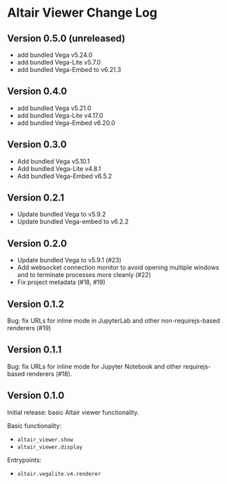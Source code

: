 # Altair Viewer Change Log

## Version 0.5.0 (unreleased)

- add bundled Vega v5.24.0
- add bundled Vega-Lite v5.7.0
- add bundled Vega-Embed to v6.21.3

## Version 0.4.0

- add bundled Vega v5.21.0
- add bundled Vega-Lite v4.17.0
- add bundled Vega-Embed v6.20.0

## Version 0.3.0

- Add bundled Vega v5.10.1
- Add bundled Vega-Lite v4.8.1
- Add bundled Vega-Embed v6.5.2

## Version 0.2.1

- Update bundled Vega to v5.9.2
- Update bundled Vega-embed to v6.2.2

## Version 0.2.0

- Update bundled Vega to v5.9.1 (#23)
- Add websocket connection monitor to avoid opening multiple windows and to terminate
  processes more cleanly (#22)
- Fix project metadata (#18, #19)

## Version 0.1.2

Bug: fix URLs for inline mode in JupyterLab and other non-requirejs-based renderers (#19)

## Version 0.1.1

Bug: fix URLs for inline mode for Jupyter Notebook and other requirejs-based renderers (#18).

## Version 0.1.0

Initial release: basic Altair viewer functionality.

Basic functionality:

- ``altair_viewer.show``
- ``altair_viewer.display``

Entrypoints:

- ``altair.vegalite.v4.renderer``
